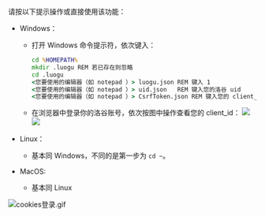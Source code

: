 请按以下提示操作或直接使用该功能：

- Windows：

  - 打开 Windows 命令提示符，依次键入：
    ```bat
    cd %HOMEPATH%
    mkdir .luogu REM 若已存在则忽略
    cd .luogu
    <您要使用的编辑器（如 notepad ）> luogu.json REM 键入 1
    <您要使用的编辑器（如 notepad ）> uid.json   REM 键入您的洛谷 uid
    <您要使用的编辑器（如 notepad ）> CsrfToken.json REM 键入您的 client_id
    ```
  - 在浏览器中登录你的洛谷账号，依次按图中操作查看您的 client_id：
   ![](https://cdn.luogu.com.cn/upload/image_hosting/lktnqjby.png)
   ![](https://cdn.luogu.com.cn/upload/image_hosting/vnyepl81.png)
- Linux：

  - 基本同 Windows，不同的是第一步为 `cd ~`。

- MacOS:
  - 基本同 Linux


![cookies登录.gif](https://i.loli.net/2020/05/05/CDQPrGfLZRUNcgw.gif)